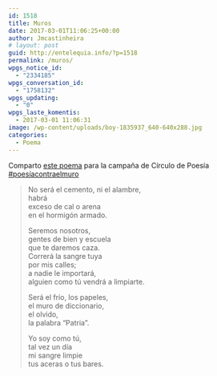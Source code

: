 ```yaml
---
id: 1518
title: Muros
date: 2017-03-01T11:06:25+00:00
author: Jmcastinheira
# layout: post
guid: http://entelequia.info/?p=1518
permalink: /muros/
wpgs_notice_id:
  - "2334185"
wpgs_conversation_id:
  - "1758132"
wpgs_updating:
  - "0"
wpgs_laste_komentis:
  - 2017-03-01 11:06:31
image: /wp-content/uploads/boy-1835937_640-640x288.jpg
categories:
  - Poema
---
```

Comparto [este poema](http://circulodepoesia.com/2017/02/poesiacontraelmuro-poetryvsthewall-poesievsmur-poetas-del-mundo-segunda-parte/) para la campaña de Círculo de Poesía [#poesíacontraelmuro](http://circulodepoesia.com/tag/poesiacontraelmuro/)

> No será el cemento, ni el alambre,  
> habrá  
> exceso de cal o arena  
> en el hormigón armado.
> 
> Seremos nosotros,  
> gentes de bien y escuela  
> que te daremos caza.  
> Correrá la sangre tuya  
> por mis calles;  
> a nadie le importará,  
> alguien como tú vendrá a limpiarte.
> 
> Será el frío, los papeles,  
> el muro de diccionario,  
> el olvido,  
> la palabra “Patria”.
> 
> Yo soy como tú,  
> tal vez un día  
> mi sangre limpie  
> tus aceras o tus bares.